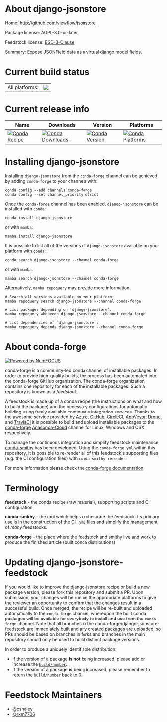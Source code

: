 About django-jsonstore
======================

Home: http://github.com/viewflow/jsonstore

Package license: AGPL-3.0-or-later

Feedstock license: [BSD-3-Clause](https://github.com/conda-forge/django-jsonstore-feedstock/blob/main/LICENSE.txt)

Summary: Expose JSONField data as a virtual django model fields.

Current build status
====================


<table><tr><td>All platforms:</td>
    <td>
      <a href="https://dev.azure.com/conda-forge/feedstock-builds/_build/latest?definitionId=17977&branchName=main">
        <img src="https://dev.azure.com/conda-forge/feedstock-builds/_apis/build/status/django-jsonstore-feedstock?branchName=main">
      </a>
    </td>
  </tr>
</table>

Current release info
====================

| Name | Downloads | Version | Platforms |
| --- | --- | --- | --- |
| [![Conda Recipe](https://img.shields.io/badge/recipe-django--jsonstore-green.svg)](https://anaconda.org/conda-forge/django-jsonstore) | [![Conda Downloads](https://img.shields.io/conda/dn/conda-forge/django-jsonstore.svg)](https://anaconda.org/conda-forge/django-jsonstore) | [![Conda Version](https://img.shields.io/conda/vn/conda-forge/django-jsonstore.svg)](https://anaconda.org/conda-forge/django-jsonstore) | [![Conda Platforms](https://img.shields.io/conda/pn/conda-forge/django-jsonstore.svg)](https://anaconda.org/conda-forge/django-jsonstore) |

Installing django-jsonstore
===========================

Installing `django-jsonstore` from the `conda-forge` channel can be achieved by adding `conda-forge` to your channels with:

```
conda config --add channels conda-forge
conda config --set channel_priority strict
```

Once the `conda-forge` channel has been enabled, `django-jsonstore` can be installed with `conda`:

```
conda install django-jsonstore
```

or with `mamba`:

```
mamba install django-jsonstore
```

It is possible to list all of the versions of `django-jsonstore` available on your platform with `conda`:

```
conda search django-jsonstore --channel conda-forge
```

or with `mamba`:

```
mamba search django-jsonstore --channel conda-forge
```

Alternatively, `mamba repoquery` may provide more information:

```
# Search all versions available on your platform:
mamba repoquery search django-jsonstore --channel conda-forge

# List packages depending on `django-jsonstore`:
mamba repoquery whoneeds django-jsonstore --channel conda-forge

# List dependencies of `django-jsonstore`:
mamba repoquery depends django-jsonstore --channel conda-forge
```


About conda-forge
=================

[![Powered by
NumFOCUS](https://img.shields.io/badge/powered%20by-NumFOCUS-orange.svg?style=flat&colorA=E1523D&colorB=007D8A)](https://numfocus.org)

conda-forge is a community-led conda channel of installable packages.
In order to provide high-quality builds, the process has been automated into the
conda-forge GitHub organization. The conda-forge organization contains one repository
for each of the installable packages. Such a repository is known as a *feedstock*.

A feedstock is made up of a conda recipe (the instructions on what and how to build
the package) and the necessary configurations for automatic building using freely
available continuous integration services. Thanks to the awesome service provided by
[Azure](https://azure.microsoft.com/en-us/services/devops/), [GitHub](https://github.com/),
[CircleCI](https://circleci.com/), [AppVeyor](https://www.appveyor.com/),
[Drone](https://cloud.drone.io/welcome), and [TravisCI](https://travis-ci.com/)
it is possible to build and upload installable packages to the
[conda-forge](https://anaconda.org/conda-forge) [Anaconda-Cloud](https://anaconda.org/)
channel for Linux, Windows and OSX respectively.

To manage the continuous integration and simplify feedstock maintenance
[conda-smithy](https://github.com/conda-forge/conda-smithy) has been developed.
Using the ``conda-forge.yml`` within this repository, it is possible to re-render all of
this feedstock's supporting files (e.g. the CI configuration files) with ``conda smithy rerender``.

For more information please check the [conda-forge documentation](https://conda-forge.org/docs/).

Terminology
===========

**feedstock** - the conda recipe (raw material), supporting scripts and CI configuration.

**conda-smithy** - the tool which helps orchestrate the feedstock.
                   Its primary use is in the construction of the CI ``.yml`` files
                   and simplify the management of *many* feedstocks.

**conda-forge** - the place where the feedstock and smithy live and work to
                  produce the finished article (built conda distributions)


Updating django-jsonstore-feedstock
===================================

If you would like to improve the django-jsonstore recipe or build a new
package version, please fork this repository and submit a PR. Upon submission,
your changes will be run on the appropriate platforms to give the reviewer an
opportunity to confirm that the changes result in a successful build. Once
merged, the recipe will be re-built and uploaded automatically to the
`conda-forge` channel, whereupon the built conda packages will be available for
everybody to install and use from the `conda-forge` channel.
Note that all branches in the conda-forge/django-jsonstore-feedstock are
immediately built and any created packages are uploaded, so PRs should be based
on branches in forks and branches in the main repository should only be used to
build distinct package versions.

In order to produce a uniquely identifiable distribution:
 * If the version of a package **is not** being increased, please add or increase
   the [``build/number``](https://docs.conda.io/projects/conda-build/en/latest/resources/define-metadata.html#build-number-and-string).
 * If the version of a package **is** being increased, please remember to return
   the [``build/number``](https://docs.conda.io/projects/conda-build/en/latest/resources/define-metadata.html#build-number-and-string)
   back to 0.

Feedstock Maintainers
=====================

* [@cshaley](https://github.com/cshaley/)
* [@rxm7706](https://github.com/rxm7706/)

